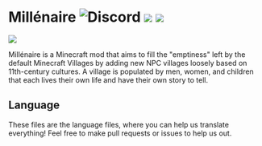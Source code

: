 Millénaire ![Discord](https://img.shields.io/discord/267477085692362772.svg?label=Chat&colorB=2D2D2D&colorA=E04E14) ![](http://cf.way2muchnoise.eu/full_millenaire_Downloads.svg) ![](http://cf.way2muchnoise.eu/versions/millenaire.svg)
===============
![](https://cdn.discordapp.com/attachments/378798574152187904/378799091557335040/millenaire_big.png)

Millénaire is a Minecraft mod that aims to fill the "emptiness" left by the default Minecraft Villages by adding new NPC villages loosely based on 11th-century cultures. A village is populated by men, women, and children that each lives their own life and have their own story to tell.

## Language
These files are the language files, where you can help us translate everything! Feel free to make pull requests or issues to help us out.